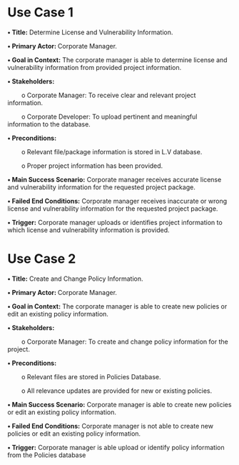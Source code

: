 <div>
<h1>
Use Case 1
</h1>

<p><b>•	Title:</b> Determine License and Vulnerability Information.</p>
<P><b>•	Primary Actor: </b>Corporate Manager.</p>
<P><b>•	Goal in Context:</b> The corporate manager is able to determine license and vulnerability information from provided project information.</p>
<p><b>•	Stakeholders:</b></p>
<p>&nbsp&nbsp&nbsp&nbsp&nbsp&nbsp&nbsp&nbspo	Corporate Manager: To receive clear and relevant project information.</p>
<p>&nbsp&nbsp&nbsp&nbsp&nbsp&nbsp&nbsp&nbspo	Corporate Developer: To upload pertinent and meaningful information to the database.</p>
<p><b>•	Preconditions:</b></p>
<p>&nbsp&nbsp&nbsp&nbsp&nbsp&nbsp&nbsp&nbspo	Relevant file/package information is stored in L.V database.</p>
<p>&nbsp&nbsp&nbsp&nbsp&nbsp&nbsp&nbsp&nbspo	Proper project information has been provided.</p>
<p><b>•	Main Success Scenario:</b> Corporate manager receives accurate license and vulnerability information for the requested project package.</p>
<p><b>•	Failed End Conditions:</b> Corporate manager receives inaccurate or wrong license and vulnerability information for the requested project package.</p>
<p><b>•	Trigger:</b> Corporate manager uploads or identifies project information to which license and vulnerability information is provided.</p>
</div>
<div>
<h1>
Use Case 2
</h1>

<p><b>•	Title:</b> Create and Change Policy Information.</p>
<P><b>•	Primary Actor: </b>Corporate Manager.</p>
<P><b>•	Goal in Context:</b> The corporate manager is able to create new policies or edit an existing policy information.</p>
<p><b>•	Stakeholders:</b></p>
<p>&nbsp&nbsp&nbsp&nbsp&nbsp&nbsp&nbsp&nbspo	Corporate Manager: To create and change policy information for the project.</p>
<p><b>•	Preconditions:</b></p>
<p>&nbsp&nbsp&nbsp&nbsp&nbsp&nbsp&nbsp&nbspo	Relevant files are stored in Policies Database.</p>
<p>&nbsp&nbsp&nbsp&nbsp&nbsp&nbsp&nbsp&nbspo	All relevance updates are provided for new or existing policies.</p>
<p><b>•	Main Success Scenario:</b> Corporate manager is able to create new policies or edit an existing policy information.</p>
<p><b>•	Failed End Conditions:</b> Corporate manager is not able to create new policies or edit an existing policy information.</p>
<p><b>•	Trigger:</b> Corporate manager is able upload or identify policy information from the Policies database
</p>
</div>
